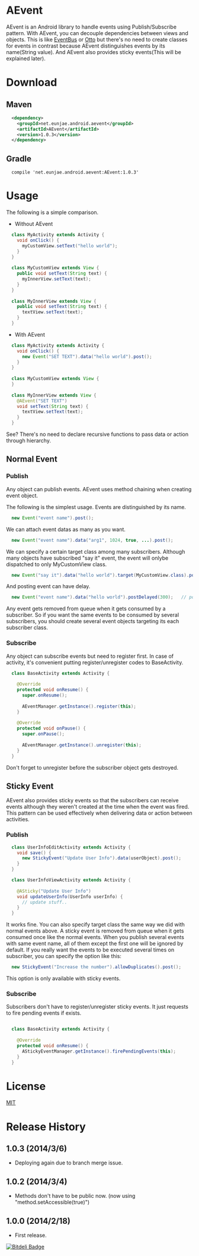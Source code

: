 AEvent
======

AEvent is an Android library to handle events using Publish/Subscribe pattern. With AEvent, you can decouple dependencies between views and objects. This is like [EventBus](https://github.com/greenrobot/EventBus) or [Otto](http://square.github.io/otto/) but there's no need to create classes for events in contrast because AEvent distinguishes events by its name(String value). And AEvent also provides sticky events(This will be explained later).

# Download

## Maven

```xml
  <dependency>
    <groupId>net.eunjae.android.aevent</groupId>
    <artifactId>AEvent</artifactId>
    <version>1.0.3</version>
  </dependency>
```

## Gradle

```
  compile 'net.eunjae.android.aevent:AEvent:1.0.3'
```

# Usage

The following is a simple comparison.

* Without AEvent

```java
  class MyActivity extends Activity {
    void onClick() {
      myCustomView.setText("hello world");
    }
  }
  
  class MyCustomView extends View {
    public void setText(String text) {
      myInnerView.setText(text);
    }
  }
  
  class MyInnerView extends View {
    public void setText(String text) {
      textView.setText(text);
    }
  }
```

* With AEvent

```java
  class MyActivity extends Activity {
    void onClick() {
      new Event("SET TEXT").data("hello world").post();
    }
  }
  
  class MyCustomView extends View {
  }
  
  class MyInnerView extends View {
    @AEvent("SET TEXT")
    void setText(String text) {
      textView.setText(text);
    }
  }
```  
See? There's no need to declare recursive functions to pass data or action through hierarchy.

## Normal Event

### Publish
Any object can publish events.
AEvent uses method chaining when creating event object.

The following is the simplest usage. Events are distinguished by its name.

```java
  new Event("event name").post();
```

We can attach event datas as many as you want.

```java
  new Event("event name").data("arg1", 1024, true, ...).post();
```
  
We can specify a certain target class among many subscribers.
Although many objects have subscribed "say it" event, the event will onlybe dispatched to only MyCustomView class.

```java
  new Event("say it").data("hello world").target(MyCustomView.class).post();
```
  
And posting event can have delay.

```java
  new Event("event name").data("hello world").postDelayed(300);   // post event after 300ms delay.
```

Any event gets removed from queue when it gets consumed by a subscriber. So if you want the same events to be consumed by several subscribers, you should create several event objects targeting its each subscriber class.

### Subscribe

Any object can subscribe events but need to register first. In case of activity, it's convenient putting register/unregister codes to BaseActivity.

```java
  class BaseActivity extends Activity {
    
    @Override
    protected void onResume() {
      super.onResume();
      
      AEventManager.getInstance().register(this);
    }
    
    @Override
    protected void onPause() {
      super.onPause();
      
      AEventManager.getInstance().unregister(this);
    }
  }
```

Don't forget to unregister before the subscriber object gets destroyed.

## Sticky Event

AEvent also provides sticky events so that the subscribers can receive events although they weren't created at the time when the event was fired. This pattern can be used effectively when delivering data or action between activities.

### Publish

```java
  class UserInfoEditActivity extends Activity {
    void save() {
      new StickyEvent("Update User Info").data(userObject).post();
    }
  }

  class UserInfoViewActivity extends Activity {
    
    @ASticky("Update User Info")
    void updateUserInfo(UserInfo userInfo) {
      // update stuff..
    }
  }
```

It works fine. You can also specify target class the same way we did with normal events above.
A sticky event is removed from queue when it gets consumed once like the normal events.
When you publish several events with same event name, all of them except the first one will be ignored by default.
If you really want the events to be executed several times on subscriber, you can specify the option like this:

```java
  new StickyEvent("Increase the number").allowDuplicates().post();
```

This option is only available with sticky events.

### Subscribe

Subscribers don't have to register/unregister sticky events. It just requests to fire pending events if exists.

```java

  class BaseActivity extends Activity {
    
    @Override
    protected void onResume() {
      AStickyEventManager.getInstance().firePendingEvents(this);
    }
  }
```

# License
[MIT](http://opensource.org/licenses/mit-license.html)

# Release History

## 1.0.3 (2014/3/6)

* Deploying again due to branch merge issue.

## 1.0.2 (2014/3/4)

* Methods don't have to be public now. (now using "method.setAccessible(true)")

## 1.0.0 (2014/2/18)

* First release.


[![Bitdeli Badge](https://d2weczhvl823v0.cloudfront.net/eunjae-lee/aevent/trend.png)](https://bitdeli.com/free "Bitdeli Badge")

